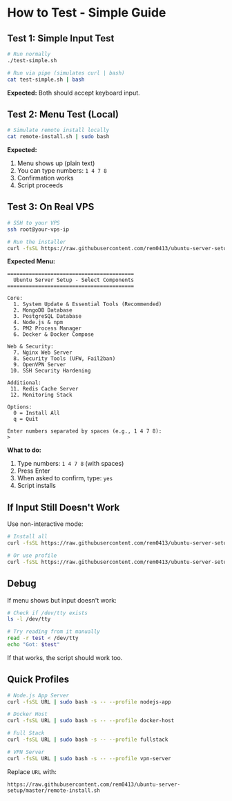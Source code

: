# How to Test - Simple Guide

## Test 1: Simple Input Test

```bash
# Run normally
./test-simple.sh

# Run via pipe (simulates curl | bash)
cat test-simple.sh | bash
```

**Expected:** Both should accept keyboard input.

## Test 2: Menu Test (Local)

```bash
# Simulate remote install locally
cat remote-install.sh | sudo bash
```

**Expected:**
1. Menu shows up (plain text)
2. You can type numbers: `1 4 7 8`
3. Confirmation works
4. Script proceeds

## Test 3: On Real VPS

```bash
# SSH to your VPS
ssh root@your-vps-ip

# Run the installer
curl -fsSL https://raw.githubusercontent.com/rem0413/ubuntu-server-setup/master/remote-install.sh | sudo bash
```

**Expected Menu:**
```
=========================================
  Ubuntu Server Setup - Select Components
=========================================

Core:
  1. System Update & Essential Tools (Recommended)
  2. MongoDB Database
  3. PostgreSQL Database
  4. Node.js & npm
  5. PM2 Process Manager
  6. Docker & Docker Compose

Web & Security:
  7. Nginx Web Server
  8. Security Tools (UFW, Fail2ban)
  9. OpenVPN Server
 10. SSH Security Hardening

Additional:
 11. Redis Cache Server
 12. Monitoring Stack

Options:
  0 = Install All
  q = Quit

Enter numbers separated by spaces (e.g., 1 4 7 8):
>
```

**What to do:**
1. Type numbers: `1 4 7 8` (with spaces)
2. Press Enter
3. When asked to confirm, type: `yes`
4. Script installs

## If Input Still Doesn't Work

Use non-interactive mode:

```bash
# Install all
curl -fsSL https://raw.githubusercontent.com/rem0413/ubuntu-server-setup/master/remote-install.sh | sudo bash -s -- --all

# Or use profile
curl -fsSL https://raw.githubusercontent.com/rem0413/ubuntu-server-setup/master/remote-install.sh | sudo bash -s -- --profile nodejs-app
```

## Debug

If menu shows but input doesn't work:

```bash
# Check if /dev/tty exists
ls -l /dev/tty

# Try reading from it manually
read -r test < /dev/tty
echo "Got: $test"
```

If that works, the script should work too.

## Quick Profiles

```bash
# Node.js App Server
curl -fsSL URL | sudo bash -s -- --profile nodejs-app

# Docker Host
curl -fsSL URL | sudo bash -s -- --profile docker-host

# Full Stack
curl -fsSL URL | sudo bash -s -- --profile fullstack

# VPN Server
curl -fsSL URL | sudo bash -s -- --profile vpn-server
```

Replace `URL` with:
```
https://raw.githubusercontent.com/rem0413/ubuntu-server-setup/master/remote-install.sh
```
